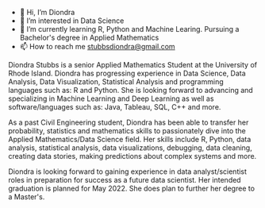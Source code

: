 - 👋 Hi, I’m Diondra
- 👀 I’m interested in Data Science
- 🌱 I’m currently learning R, Python and Machine Learing. Pursuing a Bachelor's degree in Applied Mathematics
- 📫 How to reach me stubbsdiondra@gmail.com

<!---
stubbsdiondra/stubbsdiondra is a ✨ special ✨ repository because its `README.md` (this file) appears on your GitHub profile.
You can click the Preview link to take a look at your changes.
--->

Diondra Stubbs is a senior Applied Mathematics Student at the University of Rhode Island. Diondra has progressing experience in Data Science, Data Analysis, Data Visualization, Statistical Analysis and programming languages such as: R and Python. She is looking forward to advancing and specializing in Machine Learning and Deep Learning as well as software/languages such as: Java, Tableau, SQL, C++ and more.

As a past Civil Engineering student, Diondra has been able to transfer her probability, statistics and mathematics skills to passionately dive into the Applied Mathematics/Data Science field. Her skills include R, Python, data analysis, statistical analysis, data visualizations, debugging, data cleaning, creating data stories, making predictions about complex systems and more.

Diondra is looking forward to gaining experience in data analyst/scientist roles in preparation for success as a future data scientist. Her intended graduation is planned for May 2022. She does plan to further her degree to a Master's. 

